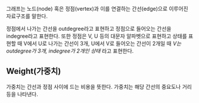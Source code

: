 그래프는 노드(node) 혹은 정점(vertex)과 이를 연결하는 간선(edge)으로 이루어진 자료구조를 말한다.

정점에서 나가는 간선을 outdegree라고 표현하고 정점으로 들어오는 간선을 indegree라고 표현한다.
또한 정점은 V, U 등의 대문자 알파벳으로 표현하고 상태를 표현할 때 V에서 U로 나가는 간선이 3개, U에서 V로 들어오는 간선이 2개일 때 *V는 outdegree가 3개, indegree가 2개인 상태* 라고 표현한다.

## Weight(가중치)

가중치는 간선과 정점 사이에 드는 비용을 뜻한다. 가중치는 해당 간선의 중요도나 거리 등을 나타낸다.